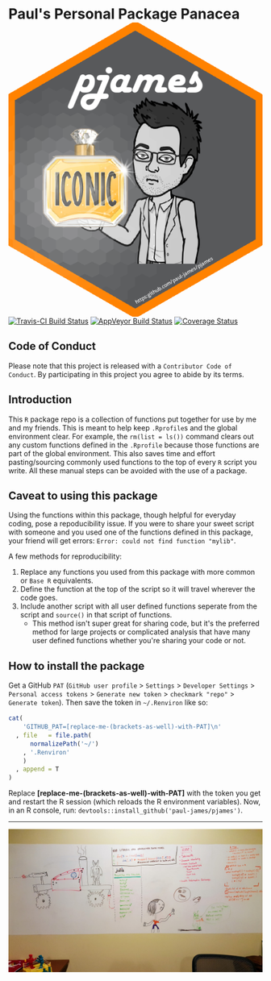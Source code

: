 
<!-- README.md is generated from README.Rmd. Please edit that file -->
Paul's Personal Package Panacea <img src='assets/pkg-hexsticker.png' align='right' />
=====================================================================================

[![Travis-CI Build Status](https://travis-ci.org/paul-james/pjames.svg?branch=master)](https://travis-ci.org/paul-james/pjames) [![AppVeyor Build Status](https://ci.appveyor.com/api/projects/status/github/paul-james/pjames?branch=master&svg=true)](https://ci.appveyor.com/project/paul-james/pjames) [![Coverage Status](https://img.shields.io/codecov/c/github/paul-james/pjames/master.svg)](https://codecov.io/github/paul-james/pjames?branch=master)

Code of Conduct
---------------

Please note that this project is released with a `Contributor Code of Conduct`. By participating in this project you agree to abide by its terms.

Introduction
------------

This `R` package repo is a collection of functions put together for use by me and my friends. This is meant to help keep `.Rprofile`s and the global environment clear. For example, the `rm(list = ls())` command clears out any custom functions defined in the `.Rprofile` because those functions are part of the global environment. This also saves time and effort pasting/sourcing commonly used functions to the top of every `R` script you write. All these manual steps can be avoided with the use of a package.

Caveat to using this package
----------------------------

Using the functions within this package, though helpful for everyday coding, pose a repoducibility issue. If you were to share your sweet script with someone and you used one of the functions defined in this package, your friend will get errors: `Error: could not find function "mylib"`.

A few methods for reproducibility:

1.  Replace any functions you used from this package with more common or `Base R` equivalents.
2.  Define the function at the top of the script so it will travel wherever the code goes.
3.  Include another script with all user defined functions seperate from the script and `source()` in that script of functions.
    -   This method isn't super great for sharing code, but it's the preferred method for large projects or complicated analysis that have many user defined functions whether you're sharing your code or not.

How to install the package
--------------------------

Get a GitHub `PAT` (`GitHub user profile` &gt; `Settings` &gt; `Developer Settings` &gt; `Personal access tokens` &gt; `Generate new token` &gt; `checkmark "repo"` &gt; `Generate token`). Then save the token in `~/.Renviron` like so:

``` r
cat(
    'GITHUB_PAT=[replace-me-(brackets-as-well)-with-PAT]\n'
  , file   = file.path(
      normalizePath('~/')
    , '.Renviron'
    )
  , append = T
)
```

Replace **\[replace-me-(brackets-as-well)-with-PAT\]** with the token you get and restart the R session (which reloads the R environment variables). Now, in an R console, run: `devtools::install_github('paul-james/pjames')`.

------------------------------------------------------------------------

![My-PYAA-Office-Whiteboard](assets/pyaa-office-whiteboard.jpg)

